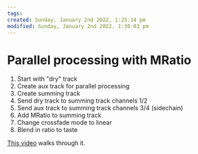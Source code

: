 ```yaml
---
tags:
created: Sunday, January 2nd 2022, 1:25:14 pm
modified: Sunday, January 2nd 2022, 1:30:03 pm
---
```


# Parallel processing with MRatio
1. Start with "dry" track
2. Create aux track for parallel processing
3. Create summing track
4. Send dry track to summing track channels 1/2
5. Send aux track to summing track channels 3/4 (sidechain)
6. Add MRatio to summing track
7. Change crossfade mode to linear
8. Blend in ratio to taste

[This video](https://www.youtube.com/watch?v=efP4-hiMOeQ) walks through it.